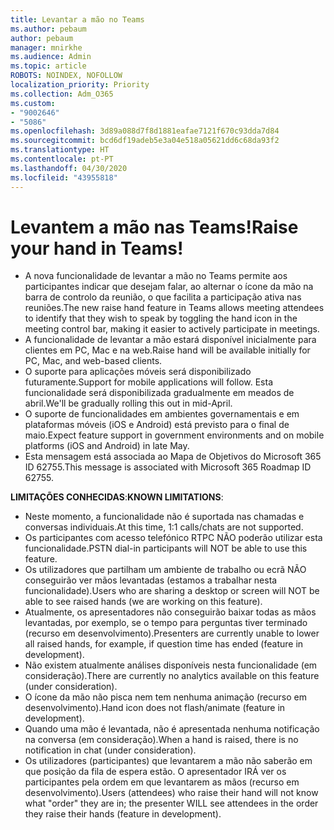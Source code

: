 ```yaml
---
title: Levantar a mão no Teams
ms.author: pebaum
author: pebaum
manager: mnirkhe
ms.audience: Admin
ms.topic: article
ROBOTS: NOINDEX, NOFOLLOW
localization_priority: Priority
ms.collection: Adm_O365
ms.custom:
- "9002646"
- "5086"
ms.openlocfilehash: 3d89a088d7f8d1881eafae7121f670c93dda7d84
ms.sourcegitcommit: bcd6df19adeb5e3a04e518a05621dd6c68da93f2
ms.translationtype: HT
ms.contentlocale: pt-PT
ms.lasthandoff: 04/30/2020
ms.locfileid: "43955818"
---
```

# <a name="raise-your-hand-in-teams"></a><span data-ttu-id="5e550-102">Levantem a mão nas Teams!</span><span class="sxs-lookup"><span data-stu-id="5e550-102">Raise your hand in Teams!</span></span>

- <span data-ttu-id="5e550-103">A nova funcionalidade de levantar a mão no Teams permite aos participantes indicar que desejam falar, ao alternar o ícone da mão na barra de controlo da reunião, o que facilita a participação ativa nas reuniões.</span><span class="sxs-lookup"><span data-stu-id="5e550-103">The new raise hand feature in Teams allows meeting attendees to identify that they wish to speak by toggling the hand icon in the meeting control bar, making it easier to actively participate in meetings.</span></span>
- <span data-ttu-id="5e550-104">A funcionalidade de levantar a mão estará disponível inicialmente para clientes em PC, Mac e na web.</span><span class="sxs-lookup"><span data-stu-id="5e550-104">Raise hand will be available initially for PC, Mac, and web-based clients.</span></span>
- <span data-ttu-id="5e550-105">O suporte para aplicações móveis será disponibilizado futuramente.</span><span class="sxs-lookup"><span data-stu-id="5e550-105">Support for mobile applications will follow.</span></span> <span data-ttu-id="5e550-106">Esta funcionalidade será disponibilizada gradualmente em meados de abril.</span><span class="sxs-lookup"><span data-stu-id="5e550-106">We'll be gradually rolling this out in mid-April.</span></span>
- <span data-ttu-id="5e550-107">O suporte de funcionalidades em ambientes governamentais e em plataformas móveis (iOS e Android) está previsto para o final de maio.</span><span class="sxs-lookup"><span data-stu-id="5e550-107">Expect feature support in government environments and on mobile platforms (iOS and Android) in late May.</span></span>
- <span data-ttu-id="5e550-108">Esta mensagem está associada ao Mapa de Objetivos do Microsoft 365 ID 62755.</span><span class="sxs-lookup"><span data-stu-id="5e550-108">This message is associated with Microsoft 365 Roadmap ID 62755.</span></span>

<span data-ttu-id="5e550-109">**LIMITAÇÕES CONHECIDAS**:</span><span class="sxs-lookup"><span data-stu-id="5e550-109">**KNOWN LIMITATIONS**:</span></span>

- <span data-ttu-id="5e550-110">Neste momento, a funcionalidade não é suportada nas chamadas e conversas individuais.</span><span class="sxs-lookup"><span data-stu-id="5e550-110">At this time, 1:1 calls/chats are not supported.</span></span>
- <span data-ttu-id="5e550-111">Os participantes com acesso telefónico RTPC NÃO poderão utilizar esta funcionalidade.</span><span class="sxs-lookup"><span data-stu-id="5e550-111">PSTN dial-in participants will NOT be able to use this feature.</span></span>
- <span data-ttu-id="5e550-112">Os utilizadores que partilham um ambiente de trabalho ou ecrã NÃO conseguirão ver mãos levantadas (estamos a trabalhar nesta funcionalidade).</span><span class="sxs-lookup"><span data-stu-id="5e550-112">Users who are sharing a desktop or screen will NOT be able to see raised hands (we are working on this feature).</span></span>
- <span data-ttu-id="5e550-113">Atualmente, os apresentadores não conseguirão baixar todas as mãos levantadas, por exemplo, se o tempo para perguntas tiver terminado (recurso em desenvolvimento).</span><span class="sxs-lookup"><span data-stu-id="5e550-113">Presenters are currently unable to lower all raised hands, for example, if question time has ended (feature in development).</span></span>
- <span data-ttu-id="5e550-114">Não existem atualmente análises disponíveis nesta funcionalidade (em consideração).</span><span class="sxs-lookup"><span data-stu-id="5e550-114">There are currently no analytics available on this feature (under consideration).</span></span>
- <span data-ttu-id="5e550-115">O ícone da mão não pisca nem tem nenhuma animação (recurso em desenvolvimento).</span><span class="sxs-lookup"><span data-stu-id="5e550-115">Hand icon does not flash/animate (feature in development).</span></span>
- <span data-ttu-id="5e550-116">Quando uma mão é levantada, não é apresentada nenhuma notificação na conversa (em consideração).</span><span class="sxs-lookup"><span data-stu-id="5e550-116">When a hand is raised, there is no notification in chat (under consideration).</span></span>
- <span data-ttu-id="5e550-117">Os utilizadores (participantes) que levantarem a mão não saberão em que posição da fila de espera estão. O apresentador IRÁ ver os participantes pela ordem em que levantarem as mãos (recurso em desenvolvimento).</span><span class="sxs-lookup"><span data-stu-id="5e550-117">Users (attendees) who raise their hand will not know what "order" they are in; the presenter WILL see attendees in the order they raise their hands (feature in development).</span></span>
